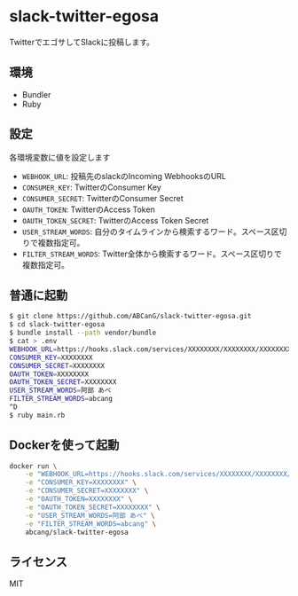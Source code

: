 slack-twitter-egosa
===

TwitterでエゴサしてSlackに投稿します。

## 環境
* Bundler
* Ruby

## 設定
各環境変数に値を設定します

* `WEBHOOK_URL`: 投稿先のslackのIncoming WebhooksのURL
* `CONSUMER_KEY`: TwitterのConsumer Key
* `CONSUMER_SECRET`: TwitterのConsumer Secret
* `OAUTH_TOKEN`: TwitterのAccess Token
* `OAUTH_TOKEN_SECRET`: TwitterのAccess Token Secret
* `USER_STREAM_WORDS`: 自分のタイムラインから検索するワード。スペース区切りで複数指定可。
* `FILTER_STREAM_WORDS`: Twitter全体から検索するワード。スペース区切りで複数指定可。


## 普通に起動

```bash
$ git clone https://github.com/ABCanG/slack-twitter-egosa.git
$ cd slack-twitter-egosa
$ bundle install --path vendor/bundle
$ cat > .env
WEBHOOK_URL=https://hooks.slack.com/services/XXXXXXXX/XXXXXXXX/XXXXXXXX
CONSUMER_KEY=XXXXXXXX
CONSUMER_SECRET=XXXXXXXX
OAUTH_TOKEN=XXXXXXXX
OAUTH_TOKEN_SECRET=XXXXXXXX
USER_STREAM_WORDS=阿部 あべ
FILTER_STREAM_WORDS=abcang
^D
$ ruby main.rb
```

## Dockerを使って起動

```bash
docker run \
    -e "WEBHOOK_URL=https://hooks.slack.com/services/XXXXXXXX/XXXXXXXX/XXXXXXXX" \
    -e "CONSUMER_KEY=XXXXXXXX" \
    -e "CONSUMER_SECRET=XXXXXXXX" \
    -e "OAUTH_TOKEN=XXXXXXXX" \
    -e "OAUTH_TOKEN_SECRET=XXXXXXXX" \
    -e "USER_STREAM_WORDS=阿部 あべ" \
    -e "FILTER_STREAM_WORDS=abcang" \
    abcang/slack-twitter-egosa
```

## ライセンス
MIT
